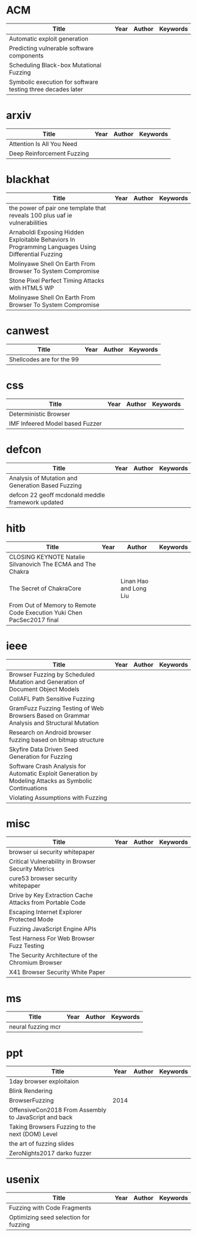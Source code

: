 # ACM

| Title | Year | Author | Keywords |
| --- | --- | --- | --- |
| Automatic exploit generation |  |  |  |  |
| Predicting vulnerable software components |  |  |  |  |
| Scheduling Black-box Mutational Fuzzing |  |  |  |  |
| Symbolic execution for software testing three decades later |  |  |  |  |

# arxiv

| Title | Year | Author | Keywords |
| --- | --- | --- | --- |
| Attention Is All You Need |  |  |  |  |
| Deep Reinforcement Fuzzing |  |  |  |  |

# blackhat

| Title | Year | Author | Keywords |
| --- | --- | --- | --- |
| the power of pair one template that reveals 100 plus uaf ie vulnerabilities |  |  |  |  |
| Arnaboldi Exposing Hidden Exploitable Behaviors In Programming Languages Using Differential Fuzzing |  |  |  |  |
| Molinyawe Shell On Earth From Browser To System Compromise |  |  |  |  |
| Stone Pixel Perfect Timing Attacks with HTML5 WP |  |  |  |  |
| Molinyawe Shell On Earth From Browser To System Compromise |  |  |  |  |

# canwest

| Title | Year | Author | Keywords |
| --- | --- | --- | --- |
| Shellcodes are for the 99 |  |  |  |  |

# css

| Title | Year | Author | Keywords |
| --- | --- | --- | --- |
| Deterministic Browser |  |  |  |  |
| IMF Infeered Model based Fuzzer |  |  |  |  |

# defcon

| Title | Year | Author | Keywords |
| --- | --- | --- | --- |
| Analysis of Mutation and Generation Based Fuzzing |  |  |  |  |
| defcon 22 geoff mcdonald meddle framework updated |  |  |  |  |

# hitb

| Title | Year | Author | Keywords |
| --- | --- | --- | --- |
| CLOSING KEYNOTE   Natalie Silvanovich   The ECMA and The Chakra |  |  |  |  |
| The Secret of ChakraCore |  | Linan Hao and Long Liu |  |  |
| From Out of Memory to Remote Code Execution Yuki Chen PacSec2017 final |  |  |  |  |

# ieee

| Title | Year | Author | Keywords |
| --- | --- | --- | --- |
| Browser Fuzzing by Scheduled Mutation and Generation of Document Object Models |  |  |  |  |
| CollAFL Path Sensitive Fuzzing |  |  |  |  |
| GramFuzz Fuzzing Testing of Web Browsers Based on Grammar Analysis and Structural Mutation |  |  |  |  |
| Research on Android browser fuzzing based on bitmap structure |  |  |  |  |
| Skyfire Data Driven Seed Generation for Fuzzing |  |  |  |  |
| Software Crash Analysis for Automatic Exploit Generation by Modeling Attacks as Symbolic Continuations |  |  |  |  |
| Violating Assumptions with Fuzzing |  |  |  |  |

# misc

| Title | Year | Author | Keywords |
| --- | --- | --- | --- |
| browser ui security whitepaper |  |  |  |  |
| Critical Vulnerability in Browser Security Metrics |  |  |  |  |
| cure53 browser security whitepaper |  |  |  |  |
| Drive by Key Extraction Cache Attacks from Portable Code |  |  |  |  |
| Escaping Internet Explorer Protected Mode |  |  |  |  |
| Fuzzing JavaScript Engine APIs |  |  |  |  |
| Test Harness For Web Browser Fuzz Testing |  |  |  |  |
| The Security Architecture of the Chromium Browser |  |  |  |  |
| X41 Browser Security White Paper |  |  |  |  |

# ms

| Title | Year | Author | Keywords |
| --- | --- | --- | --- |
| neural fuzzing mcr |  |  |  |  |

# ppt

| Title | Year | Author | Keywords |
| --- | --- | --- | --- |
| 1day browser exploitaion |  |  |  |  |
| Blink Rendering |  |  |  |  |
| BrowserFuzzing | 2014 |  |  |  |
| OffensiveCon2018 From Assembly to JavaScript and back |  |  |  |  |
| Taking Browsers Fuzzing to the next (DOM) Level |  |  |  |  |
| the art of fuzzing slides |  |  |  |  |
| ZeroNights2017 darko fuzzer |  |  |  |  |

# usenix

| Title | Year | Author | Keywords |
| --- | --- | --- | --- |
| Fuzzing with Code Fragments |  |  |  |  |
| Optimizing seed selection for fuzzing |  |  |  |  |
